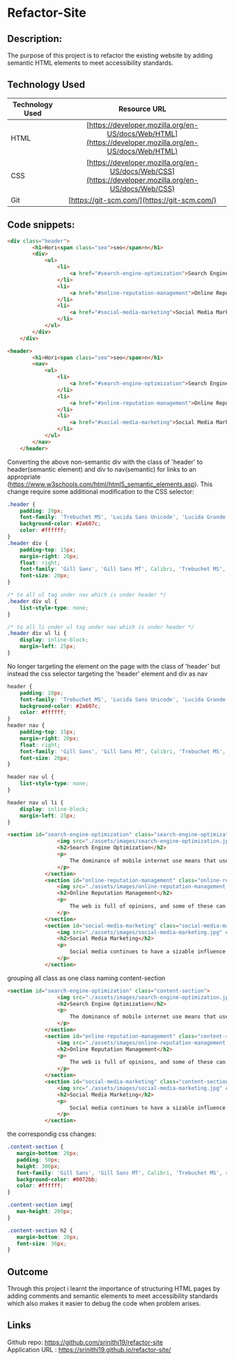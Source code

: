 # Refactor-Site
## Description:
The purpose of this project is to refactor the existing website by adding semantic HTML elements to meet accessibility standards.
## Technology Used 

| Technology Used         | Resource URL           | 
| ------------- |:-------------:| 
| HTML    | [https://developer.mozilla.org/en-US/docs/Web/HTML](https://developer.mozilla.org/en-US/docs/Web/HTML) | 
| CSS     | [https://developer.mozilla.org/en-US/docs/Web/CSS](https://developer.mozilla.org/en-US/docs/Web/CSS)      |   
| Git | [https://git-scm.com/](https://git-scm.com/)     |    
## Code snippets:
```html
<div class="header">
        <h1>Hori<span class="seo">seo</span>n</h1>
        <div>
            <ul>
                <li>
                    <a href="#search-engine-optimization">Search Engine Optimization</a>
                </li>
                <li>
                    <a href="#online-reputation-management">Online Reputation Management</a>
                </li>
                <li>
                    <a href="#social-media-marketing">Social Media Marketing</a>
                </li>
            </ul>
        </div>
    </div>
```

```html
<header>
        <h1>Hori<span class="seo">seo</span>n</h1>
        <nav>
            <ul>
                <li>
                    <a href="#search-engine-optimization">Search Engine Optimization</a>
                </li>
                <li>
                    <a href="#online-reputation-management">Online Reputation Management</a>
                </li>
                <li>
                    <a href="#social-media-marketing">Social Media Marketing</a>
                </li>
            </ul>
        </nav>
    </header>

```
Converting the above non-semantic div with the class of 'header' to header(semantic element) and div to nav(semantic) for links to an appropriate (https://www.w3schools.com/html/html5_semantic_elements.asp). 
This change require some additional modification to the CSS selector: 

```css
.header {
    padding: 20px;
    font-family: 'Trebuchet MS', 'Lucida Sans Unicode', 'Lucida Grande', 'Lucida Sans', Arial, sans-serif;
    background-color: #2a607c;
    color: #ffffff;
}
.header div {
    padding-top: 15px;
    margin-right: 20px;
    float: right;
    font-family: 'Gill Sans', 'Gill Sans MT', Calibri, 'Trebuchet MS', sans-serif;
    font-size: 20px;
}

/* to all ul tag under nav which is under header */
.header div ul {
    list-style-type: none;
}

/* to all li under ul tag under nav which is under header */
.header div ul li {
    display: inline-block;
    margin-left: 25px;
}
```

No longer targeting the element on the page with the class of 'header' but instead the css selector targeting the 'header' element and div as nav

```css
header {
    padding: 20px;
    font-family: 'Trebuchet MS', 'Lucida Sans Unicode', 'Lucida Grande', 'Lucida Sans', Arial, sans-serif;
    background-color: #2a607c;
    color: #ffffff;
}
header nav {
    padding-top: 15px;
    margin-right: 20px;
    float: right;
    font-family: 'Gill Sans', 'Gill Sans MT', Calibri, 'Trebuchet MS', sans-serif;
    font-size: 20px;
}

header nav ul {
    list-style-type: none;
}

header nav ul li {
    display: inline-block;
    margin-left: 25px;
}

```
```html
<section id="search-engine-optimization" class="search-engine-optimization">
                <img src="./assets/images/search-engine-optimization.jpg" class="float-left" alt="a picture depicting the need of Optimization"/>
                <h2>Search Engine Optimization</h2>
                <p>
                    The dominance of mobile internet use means that users are searching for the right business as they travel, shop, or sit on their couch at home. Search Engine Optimization (SEO) allows you to increase your visibility and find the right customers for your business.
                </p>
            </section>
            <section id="online-reputation-management" class="online-reputation-management">
                <img src="./assets/images/online-reputation-management.jpg" class="float-right" alt="picture of an graph representing the reputation of the business"/>
                <h2>Online Reputation Management</h2>
                <p>
                    The web is full of opinions, and some of these can be negative. Social media allows anyone with an internet connection to say whatever they want about your business. Online Reputation Management gives you the control over what potential customers see when they search for your business.
                </p>
            </section>
            <section id="social-media-marketing" class="social-media-marketing">
                <img src="./assets/images/social-media-marketing.jpg" class="float-left" alt="social media handles - like,share,tweet"/>
                <h2>Social Media Marketing</h2>
                <p>
                    Social media continues to have a sizable influence on buying habits. Social media marketing helps you determine which platforms are suited to your brand, using analytics to find the right markets and increase your lead generation.
                </p>
            </section>
```
grouping all class as one class naming content-section
```html
<section id="search-engine-optimization" class="content-section">
                <img src="./assets/images/search-engine-optimization.jpg" class="float-left" alt="a picture depicting the need of Optimization"/>
                <h2>Search Engine Optimization</h2>
                <p>
                    The dominance of mobile internet use means that users are searching for the right business as they travel, shop, or sit on their couch at home. Search Engine Optimization (SEO) allows you to increase your visibility and find the right customers for your business.
                </p>
            </section>
            <section id="online-reputation-management" class="content-section">
                <img src="./assets/images/online-reputation-management.jpg" class="float-right" alt="picture of an graph representing the reputation of the business"/>
                <h2>Online Reputation Management</h2>
                <p>
                    The web is full of opinions, and some of these can be negative. Social media allows anyone with an internet connection to say whatever they want about your business. Online Reputation Management gives you the control over what potential customers see when they search for your business.
                </p>
            </section>
            <section id="social-media-marketing" class="content-section">
                <img src="./assets/images/social-media-marketing.jpg" class="float-left" alt="social media handles - like,share,tweet"/>
                <h2>Social Media Marketing</h2>
                <p>
                    Social media continues to have a sizable influence on buying habits. Social media marketing helps you determine which platforms are suited to your brand, using analytics to find the right markets and increase your lead generation.
                </p>
            </section>
 ```
 
 the correspondig css changes:
 ```css
 .content-section {
    margin-bottom: 20px;
    padding: 50px;
    height: 300px;
    font-family: 'Gill Sans', 'Gill Sans MT', Calibri, 'Trebuchet MS', sans-serif;
    background-color: #0072bb;
    color: #ffffff;
}

.content-section img{
    max-height: 200px;
}

.content-section h2 {
    margin-bottom: 20px;
    font-size: 36px;
}
```
## Outcome
Through this project i learnt the importance of structuring HTML pages by adding comments and semantic elements to meet accessibility standards which also makes it easier to debug the code when problem arises.
## Links
Github repo: https://github.com/srinithi19/refactor-site             
Application URL : https://srinithi19.github.io/refactor-site/
